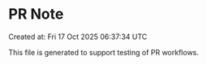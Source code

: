 # PR Note

Created at: Fri 17 Oct 2025 06:37:34 UTC

This file is generated to support testing of PR workflows.
